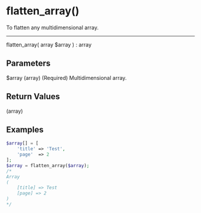 # flatten_array()

To flatten any multidimensional array.

---

flatten_array( array $array ) : array

## Parameters

$array (array) (Required) Multidimensional array.

## Return Values

(array)

## Examples

```php
$array[] = [
    'title' => 'Test',
    'page'  => 2
];
$array = flatten_array($array);
/*
Array
(
    [title] => Test
    [page] => 2
)
*/
```
